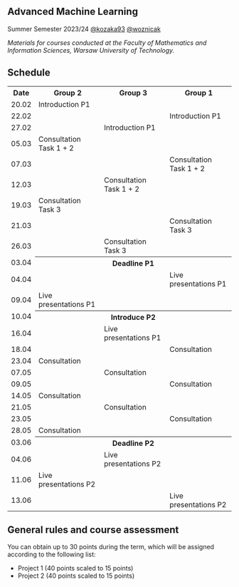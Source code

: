 ## Advanced Machine Learning

Summer Semester 2023/24 [@kozaka93](https://github.com/kozaka93) [@woznicak](https://github.com/woznicak)

*Materials for courses conducted at the Faculty of Mathematics and Information Sciences, Warsaw University of Technology.*

## Schedule
<div class="tg-wrap"><table>
<tbody>
  <tr>
    <th><b>Date</b></th>
    <th><b>Group 2</b></th>
    <th><b>Group 3</b></th>
    <th><b>Group 1</b></th>
  </tr>
  <tr>
    <td>20.02</td>
    <td>Introduction P1</td>
    <td></td>
    <td></td>
  </tr>
  <tr>
    <td>22.02</td>
    <td></td>
    <td></td>
    <td>Introduction P1</td>
  </tr>
  <tr>
    <td>27.02</td>
    <td></td>
    <td>Introduction P1</td>
    <td></td>
  </tr>
  <tr>
    <td>05.03</td>
    <td>Consultation Task 1 + 2</td>
    <td></td>
    <td></td>
  </tr>
  <tr>
    <td>07.03</td>
    <td></td>
    <td></td>
    <td>Consultation Task 1 + 2</td>
  </tr>
  <tr>
    <td>12.03</td>
    <td></td>
    <td>Consultation Task 1 + 2</td>
    <td></td>
  </tr>
  <tr>
    <td>19.03</td>
    <td>Consultation Task 3</td>
    <td></td>
    <td></td>
  </tr>
  <tr>
    <td>21.03</td>
    <td></td>
    <td></td>
    <td>Consultation Task 3</td>
  </tr>
  <tr>
    <td>26.03</td>
    <td></td>
    <td>Consultation Task 3</td>
    <td></td>
  </tr>
  <tr>
    <td>03.04</td>
    <th colspan="3">Deadline P1</th>
  </tr>
  <tr>
    <td>04.04</td>
    <td></td>
    <td></td>
    <td>Live presentations P1</td>
  </tr>
  <tr>
    <td>09.04</td>
    <td>Live presentations P1</td>
    <td></td>
    <td></td>
  </tr>
  <tr>
    <td>10.04</td>
    <th colspan="3">Introduce P2</th>
  </tr>
  <tr>
    <td>16.04</td>
    <td></td>
    <td>Live presentations P1</td>
    <td></td>
  </tr>
  <tr>
    <td>18.04</td>
    <td></td>
    <td></td>
    <td>Consultation</td>
  </tr>
  <tr>
    <td>23.04</td>
    <td>Consultation</td>
    <td></td>
    <td></td>
  </tr>
  <tr>
    <td>07.05</td>
    <td></td>
    <td>Consultation</td>
    <td></td>
  </tr>
  <tr>
    <td>09.05</td>
    <td></td>
    <td></td>
    <td>Consultation</td>
  </tr>
  <tr>
    <td>14.05</td>
    <td>Consultation</td>
    <td></td>
    <td></td>
  </tr>
  <tr>
    <td>21.05</td>
    <td></td>
    <td>Consultation</td>
    <td></td>
  </tr>
  <tr>
    <td>23.05</td>
    <td></td>
    <td></td>
    <td>Consultation</td>
  </tr>
  <tr>
    <td>28.05</td>
    <td>Consultation</td>
    <td></td>
    <td></td>
  </tr>
  <tr>
    <td>03.06</td>
    <th colspan="3">Deadline P2</th>
  </tr>
  <tr>
    <td>04.06</td>
    <td></td>
    <td>Live presentations P2</td>
    <td></td>
  </tr>
  <tr>
    <td>11.06</td>
    <td>Live presentations P2</td>
    <td></td>
    <td></td>
  </tr>
  <tr>
    <td>13.06</td>
    <td></td>
    <td></td>
    <td>Live presentations P2</td>
  </tr>
</tbody>
</table></div>



## General rules and course assessment

You can obtain up to 30 points during the term, which will be assigned according to the following list:

- Project 1 (40 points scaled to 15 points)
- Project 2 (40 points scaled to 15 points) 
